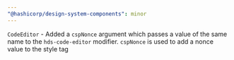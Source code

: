 ```yaml
---
"@hashicorp/design-system-components": minor
---
```


<!-- START components/code-editor -->

`CodeEditor` - Added a `cspNonce` argument which passes a value of the same name to the `hds-code-editor` modifier. `cspNonce` is used to add a nonce value to the style tag

<!-- END -->

